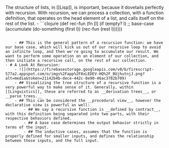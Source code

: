 The structure of lists, in [[Lisp]], is important, because it dovetails perfectly with recursion.
    With recursion, we can process a collection, with a function definition, that operates on the head element of a list, and calls itself on the rest of the list.
    - ```clojure
(def rec-fun (fn [l]
	       (if (empty? l)
		 ;; base-case
		 (accumulate
		  (do-something (first l))
		  (rec-fun (rest l)))))) 
```

    - ## This is the general pattern of a recursion function: we have our base case, which will kick us out of our recursive loop to avoid an infinite loop, and then we're going to accumulate our result. We want to perform some operation on an element of our collection, and then initiate a recursive call, on the rest of our collection.
- # A Look At Recursion:
    - ![](https://firebasestorage.googleapis.com/v0/b/firescript-577a2.appspot.com/o/imgs%2Fapp%2F0xLEDEV-HQ%2F_BUjhutnjJ.png?alt=media&token=21142b4b-dece-442c-8e90-46ac3782b709)
    - ## Visualizing the tree structure of a recursive function is a very powerful way to make sense of it. Generally, within [[Linguistics]], these are referred to as __derivation trees__, or __parse trees.__
    - ## This can be considered the __procedural view__, however the declarative view is powerful as well:
        - ## We say a recursive function is __defined by contract__, with this definition being separated into two parts, with their respective behaviors defined.
        - ## A base case determines the output behavior strictly in terms of the input.
        - ## The inductive cases, assumes that the function is properly defined for smaller inputs, and defines the relationship between those inputs, and the full input.
